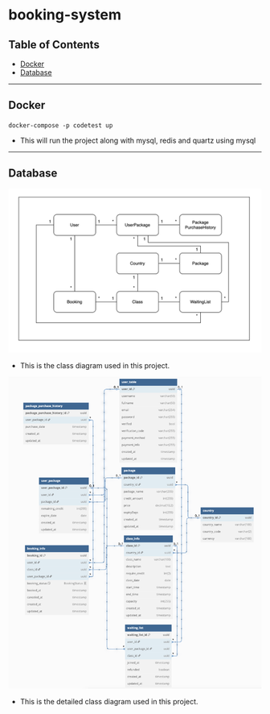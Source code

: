 # booking-system

## Table of Contents

- [Docker](#Docker)
- [Database](#Database)

---

## Docker

`docker-compose -p codetest up`
- This will run the project along with mysql, redis and quartz using mysql

---

## Database

![ClassDiagram](./db_info/ClassDiagram.png)
- This is the class diagram used in this project.

![DetailedClassDiagram](./db_info/DetailedClassDiagram.png)
- This is the detailed class diagram used in this project.


